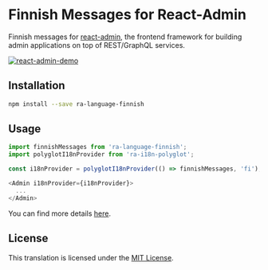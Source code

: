 # Finnish Messages for React-Admin

Finnish messages for [react-admin](https://github.com/marmelab/react-admin), the frontend framework for building admin applications on top of REST/GraphQL services.

[![react-admin-demo](https://marmelab.com/react-admin/img/react-admin-demo-still.png)](https://vimeo.com/268958716)

## Installation

```sh
npm install --save ra-language-finnish
```

## Usage

```js
import finnishMessages from 'ra-language-finnish';
import polyglotI18nProvider from 'ra-i18n-polyglot';

const i18nProvider = polyglotI18nProvider(() => finnishMessages, 'fi');

<Admin i18nProvider={i18nProvider}>
  ...
</Admin>
```

You can find more details [here](https://marmelab.com/react-admin/Translation.html).

## License

This translation is licensed under the [MIT License](https://github.com/Aikain/ra-language-finnish/blob/master/LICENSE).
